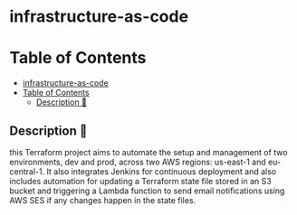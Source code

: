 # infrastructure-as-code
Table of Contents
==================

- [infrastructure-as-code](#infrastructure-as-code)
- [Table of Contents](#table-of-contents)
  - [Description 🧐](#description-)



## Description 🧐
this Terraform project aims to automate the setup and management of two environments, dev and prod, across two AWS regions: us-east-1 and eu-central-1. It also integrates Jenkins for continuous deployment and also includes automation for updating a Terraform state file stored in an S3 bucket and triggering a Lambda function to send email notifications using AWS SES if any changes happen in the state files.
